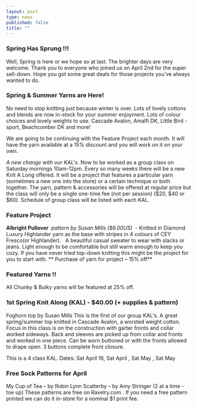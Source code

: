 ```yaml
---
layout: post
type: news
published: false
title: ""
---
```

### Spring Has Sprung !!!

Well, Spring is here or we hope so at last.  The brighter days are very welcome.
Thank you to everyone who joined us on April 2nd for the super sell-down.  Hope you got some great deals for those projects you've always wanted to do. 

### Spring & Summer Yarns are Here!

No need to stop knitting just because winter is over. Lots of  lovely cottons and blends are now in-stock for your summer enjoyment. Lots of colour choices and lovely weights to use.  Cascade Avalon, Amalfi DK, Little Bird -sport, Beachcomber DK and more! 

We are going to be continuing with the Feature Project each month. It will have the yarn available at a 15% discount and you will work on it on your own.

_A new change  with our KAL's._ Now to be worked as a group class on Saturday mornings 10am-12pm. Every so many weeks there will be a new Knit A Long offered.  It will be a project that features a particular yarn (sometimes a new one into the store) or a certain technique or both together.  The yarn, pattern & accessories will be offered at regular price but the class will only be a single one-time fee (not per session) ($20, $40 or $60). Schedule of  group class will be listed with each KAL.

### Feature Project

**Albright Pullover**  _pattern by Susan Mills ($6.00US)_  - Knitted in Diamond Luxury Highlander yarn as the base with stripes in 4 colours of CEY Fresco(or Highlander).  
      A beautiful casual sweater to wear with slacks or jeans. Light enough to be
comfortable but still warm enough to keep you cozy. If you have never tried top-down knitting this might be the project for you to start with. 
** Purchase of yarn for project – 15% off**
 
### Featured Yarns !!

All Chunky & Bulky yarns will be featured at 25% off.
 
### 1st Spring Knit Along (KAL) - $40.00 (+ supplies & pattern)
Foghorn top   by Susan Mills
This is the first of our group KAL's.  A great spring/summer top knitted in Cascade Avalon, a worsted weight cotton. Focus in this class is on the construction with garter fronts and collar worked sideways. Back and sleeves are picked up from collar and fronts and worked in one piece. Can be worn buttoned or with the fronts allowed to drape open. 3 buttons complete front closure.

This is a 4 class KAL.
Dates:  Sat April 16, Sat April    , Sat May   , Sat May           

### Free Sock Patterns for April
My Cup of Tea – by Robin Lynn
Scatterby – by Amy Stringer (2 at a time - toe up)
These patterns are free on Ravelry.com  . If you need a free pattern printed we can do it in-store for a nominal $1 print fee.